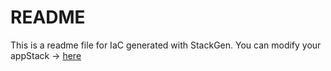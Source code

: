 # README
This is a readme file for IaC generated with StackGen.
You can modify your appStack -> [here](http://main.dev.stackgen.com/appstacks/8c6530d2-3356-4fea-849d-f4f79e44a78b)
